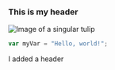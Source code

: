 ### This is my header 
![Image of a singular tulip](https://www.google.com/url?sa=i&url=https%3A%2F%2Fwww.lovingly.com%2Fflower-meanings%2Ftulip&psig=AOvVaw2PPeIFH1b1S4M23oVJxt0z&ust=1733875912508000&source=images&cd=vfe&opi=89978449&ved=0CBQQjRxqFwoTCNiIg6T1m4oDFQAAAAAdAAAAABAE)
``` javascript
var myVar = "Hello, world!";
```

I added a header
